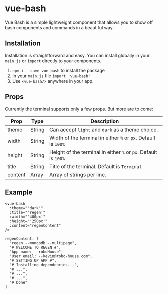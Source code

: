 # vue-bash

Vue Bash is a simple lightweight component that allows you to show off bash components and commands in a beautiful way.

## Installation

Installation is straightforward and easy. You can install globally in your `main.js` or `import` directly to your components.

1. `npm i --save vue-bash` to install the package
2. In your `main.js` file `import 'vue-bash'`
3. Use `<vue-bash/>` anywhere in your app.

## Props

Currently the terminal supports only a few props. But more are to come:

| Prop    | Type   | Description                                                     |
| ------- | ------ | --------------------------------------------------------------- |
| theme   | String | Can accept `light` and `dark` as a theme choice.                |
| width   | String | Width of the terminal in either `%` or `px`. Default is `100%`  |
| height  | String | Height of the terminal in either `%` or `px`. Default is `100%` |
| title   | String | Title of the terminal. Default is `Terminal`                    |
| content | Array  | Array of strings per line.                                      |

## Example

```
<vue-bash
  :theme="'dark'"
  :title="'regen'"
  :width="'400px'"
  :height="'250px'"
  :content="regenContent"
/>
```

```
regenContent: [
  "regen --mongodb --multipage",
  "# WELCOME TO REGEN #",
  "App name: --roboHouse",
  "User email: --kevin@robo-house.com",
  "# SETTING UP APP #",
  "# Installing dependencies...",
  "# ...",
  "# ...",
  "# ...",
  "# Done"
]
```
